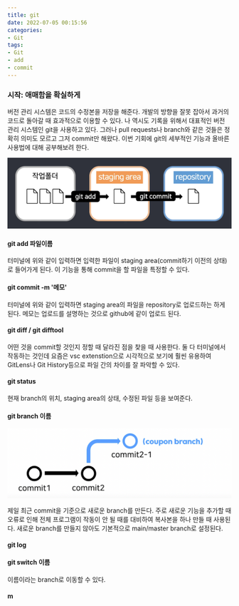 ```yaml
---
title: git
date: 2022-07-05 00:15:56
categories:
- Git
tags:
- Git
- add
- commit
---
```



### 시작: 애매함을 확실하게 

버전 관리 시스템은 코드의 수정본을 저장을 해준다. 개발의 방향을 잘못 잡아서 과거의 코드로 돌아갈 때 효과적으로 이용할 수 있다. 나 역시도 기록을 위해서 대표적인 버전 관리 시스템인 git을 사용하고 있다. 그러나 pull requests나 branch와 같은 것들은 정확히 의미도 모르고 그저 commit만 해왔다. 이번 기회에 git의 세부적인 기능과 올바른 사용법에 대해 공부해보려 한다.

<img src="./assets/images/git-add-commit.png" alt="git add/commit">

#### git add 파일이름

터미널에 위와 같이 입력하면 입력한 파일이 staging area(commit하기 이전의 상태)로 들어가게 된다. 이 기능을 통해 commit을 할 파일을 특정할 수 있다.

#### git commit -m '메모'

터미널에 위와 같이 입력하면 staging area의 파일을 repository로 업로드하는 하게 된다. 메모는 업로드를 설명하는 것으로 github에 같이 업로드 된다.

#### git diff / git difftool

어떤 것을 commit할 것인지 정할 때 달라진 점을 찾을 때 사용한다. 둘 다 터미널에서 작동하는 것인데 요즘은 vsc extenstion으로 시각적으로 보기에 훨씬 유용하여 GitLens나 Git History등으로 파일 간의 차이를 잘 파악할 수 있다.

#### git status

현재 branch의 위치, staging area의 상태, 수정된 파일 등을 보여준다.

#### git branch 이름

<img src="./assets/images/branch.png" alt="branch">

제일 최근 commit을 기준으로 새로운 branch를 만든다. 주로 새로운 기능을 추가할 때 오류로 인해 전체 프로그램이 작동이 안 될 때를 대비하여 복사본을 하나 만들 때 사용된다. 새로운 branch를 만들지 않아도 기본적으로 main/master branch로 설정된다.

#### git log

#### git switch 이름

이름이라는 branch로 이동할 수 있다.

#### m